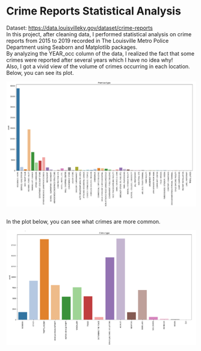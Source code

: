 # Crime Reports Statistical Analysis
Dataset: https://data.louisvilleky.gov/dataset/crime-reports <br>
In this project, after cleaning data, I performed statistical analysis on crime reports from 2015 to 2019 recorded in The Louisville Metro Police Department using Seaborn and Matplotlib packages.<br>
By analyzing the YEAR_occ column of the data, I realized the fact that some crimes were reported after several years which I have no idea why!<br>
Also, I got a vivid view of the volume of crimes occurring in each location. Below, you can see its plot.<br>

<div align=center>
  <img src="./assets/1.PNG" width="600" align="center"/>
</div>
<br>

In the plot below, you can see what crimes are more common.<br>

<div align=center>
  <img src="./assets/2.2.PNG" width="600" align="center"/>
</div>
